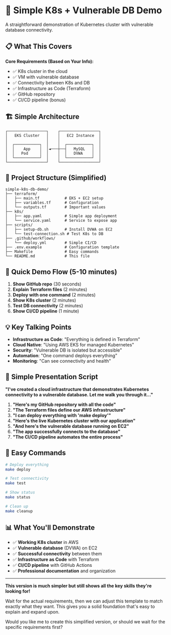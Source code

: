 # 🎯 Simple K8s + Vulnerable DB Demo

A straightforward demonstration of Kubernetes cluster with vulnerable database connectivity.

## 📋 What This Covers

**Core Requirements (Based on Your Info):**
- ✅ K8s cluster in the cloud
- ✅ VM with vulnerable database
- ✅ Connectivity between K8s and DB
- ✅ Infrastructure as Code (Terraform)
- ✅ GitHub repository
- ✅ CI/CD pipeline (bonus)

## 🏗️ Simple Architecture

```
┌─────────────────┐    ┌─────────────────┐
│   EKS Cluster   │    │   EC2 Instance  │
│                 │    │                 │
│  ┌───────────┐  │    │  ┌───────────┐  │
│  │    App    │  │◄───┼──┤   MySQL   │  │
│  │   Pod     │  │    │  │   DVWA    │  │
│  └───────────┘  │    │  └───────────┘  │
└─────────────────┘    └─────────────────┘
```

## 📁 Project Structure (Simplified)

```
simple-k8s-db-demo/
├── terraform/
│   ├── main.tf           # EKS + EC2 setup
│   ├── variables.tf      # Configuration
│   └── outputs.tf        # Important values
├── k8s/
│   ├── app.yaml          # Simple app deployment
│   └── service.yaml      # Service to expose app
├── scripts/
│   ├── setup-db.sh       # Install DVWA on EC2
│   └── test-connection.sh # Test K8s to DB
├── .github/workflows/
│   └── deploy.yml        # Simple CI/CD
├── .env.example          # Configuration template
├── Makefile              # Easy commands
└── README.md             # This file
```

## 🚀 Quick Demo Flow (5-10 minutes)

1. **Show GitHub repo** (30 seconds)
2. **Explain Terraform files** (2 minutes)
3. **Deploy with one command** (2 minutes)
4. **Show K8s cluster** (2 minutes)
5. **Test DB connectivity** (2 minutes)
6. **Show CI/CD pipeline** (1 minute)

## 💡 Key Talking Points

- **Infrastructure as Code**: "Everything is defined in Terraform"
- **Cloud Native**: "Using AWS EKS for managed Kubernetes"
- **Security**: "Vulnerable DB is isolated but accessible"
- **Automation**: "One command deploys everything"
- **Monitoring**: "Can see connectivity and health"

## 🎤 Simple Presentation Script

**"I've created a cloud infrastructure that demonstrates Kubernetes connectivity to a vulnerable database. Let me walk you through it..."**

1. **"Here's my GitHub repository with all the code"**
2. **"The Terraform files define our AWS infrastructure"**
3. **"I can deploy everything with 'make deploy'"**
4. **"Here's the live Kubernetes cluster with our application"**
5. **"And here's the vulnerable database running on EC2"**
6. **"The app successfully connects to the database"**
7. **"The CI/CD pipeline automates the entire process"**

## 🔧 Easy Commands

```bash
# Deploy everything
make deploy

# Test connectivity
make test

# Show status
make status

# Clean up
make cleanup
```

## 📊 What You'll Demonstrate

- ✅ **Working K8s cluster** in AWS
- ✅ **Vulnerable database** (DVWA) on EC2
- ✅ **Successful connectivity** between them
- ✅ **Infrastructure as Code** with Terraform
- ✅ **CI/CD pipeline** with GitHub Actions
- ✅ **Professional documentation** and organization

---

**This version is much simpler but still shows all the key skills they're looking for!**

Wait for the actual requirements, then we can adjust this template to match exactly what they want. This gives you a solid foundation that's easy to explain and expand upon.

Would you like me to create this simplified version, or should we wait for the specific requirements first?